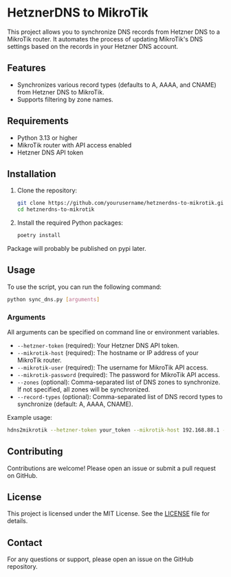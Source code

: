 # HetznerDNS to MikroTik

This project allows you to synchronize DNS records from Hetzner DNS to a MikroTik router. It automates the process of updating MikroTik's DNS settings based on the records in your Hetzner DNS account.

## Features

- Synchronizes various record types (defaults to A, AAAA, and CNAME) from Hetzner DNS to MikroTik.
- Supports filtering by zone names.

## Requirements

- Python 3.13 or higher
- MikroTik router with API access enabled
- Hetzner DNS API token

## Installation

1. Clone the repository:

    ```sh
    git clone https://github.com/yourusername/hetznerdns-to-mikrotik.git
    cd hetznerdns-to-mikrotik
    ```

2. Install the required Python packages:

    ```sh
    poetry install
    ```

Package will probably be published on pypi later.

## Usage

To use the script, you can run the following command:

```sh
python sync_dns.py [arguments]
```

### Arguments

All arguments can be specified on command line or environment variables.

- `--hetzner-token` (required): Your Hetzner DNS API token.
- `--mikrotik-host` (required): The hostname or IP address of your MikroTik router.
- `--mikrotik-user` (required): The username for MikroTik API access.
- `--mikrotik-password` (required): The password for MikroTik API access.
- `--zones` (optional): Comma-separated list of DNS zones to synchronize. If not specified, all zones will be synchronized.
- `--record-types` (optional): Comma-separated list of DNS record types to synchronize (default: A, AAAA, CNAME).

Example usage:

```sh
hdns2mikrotik --hetzner-token your_token --mikrotik-host 192.168.88.1 --mikrotik-user admin --mikrotik-password your_password --zones example.com,example.org --record-types A,AAAA
```

## Contributing

Contributions are welcome! Please open an issue or submit a pull request on GitHub.

## License

This project is licensed under the MIT License. See the [LICENSE](LICENSE) file for details.

## Contact

For any questions or support, please open an issue on the GitHub repository.
